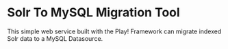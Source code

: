 # Solr To MySQL Migration Tool

This simple web service built with the Play! Framework can migrate indexed Solr data to a MySQL Datasource. 
